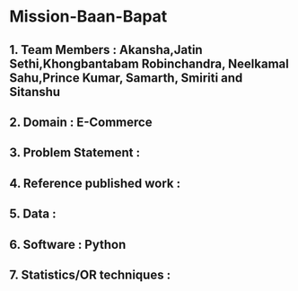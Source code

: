 # Mission-Baan-Bapat
## 1. Team Members : Akansha,Jatin Sethi,Khongbantabam Robinchandra, Neelkamal Sahu,Prince Kumar, Samarth, Smiriti and Sitanshu
   
## 2. Domain : E-Commerce

## 3. Problem Statement :

## 4. Reference published work :

## 5. Data :

## 6. Software : Python

## 7. Statistics/OR techniques :
   
